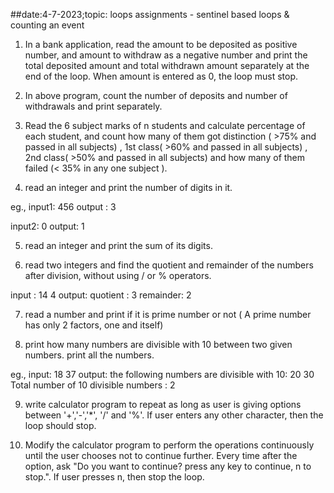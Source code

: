 ##date:4-7-2023;topic: loops assignments - sentinel based loops & counting an event

1)  In a bank application, read the amount to be deposited as positive number, and amount to withdraw as a negative number and print the total deposited amount  and total withdrawn amount separately at the end of the loop. When amount is entered as 0, the loop must stop.

2)  In above program, count the number of deposits and number of withdrawals and print separately. 

3) Read the 6 subject marks of n students and calculate percentage of each student, and count how many of them got distinction ( >75% and passed in all subjects) , 1st class( >60% and passed in all subjects) , 2nd class( >50% and passed in all subjects) and how many of them failed (< 35% in any one subject ).

4) read an integer and print the number of digits in it. 

eg., 
input1: 456
output : 3

input2: 0
output: 1

5) read an integer and print the sum of its digits.

6) read two integers and find the quotient and remainder of the numbers after division, without using / or % operators.

input : 14 4
output: quotient :  3
remainder: 2

7) read a number and print if it is prime number or not ( A prime number has only 2 factors, one and itself)

8) print how many numbers are divisible with 10 between two given numbers. print all the numbers.

eg., input: 18  37
output: 
the following numbers are divisible with 10:  20 30
Total number of 10 divisible numbers : 2

9) write calculator program to repeat as long as user is giving options between '+','-','*', '/' and '%'. If user enters any other character, then the loop should stop.

10) Modify the calculator program to perform the operations continuously until the user chooses not to continue further. Every time after the option, ask "Do you want to continue? press any key to continue, n to stop.". If user presses n, then stop the loop.


